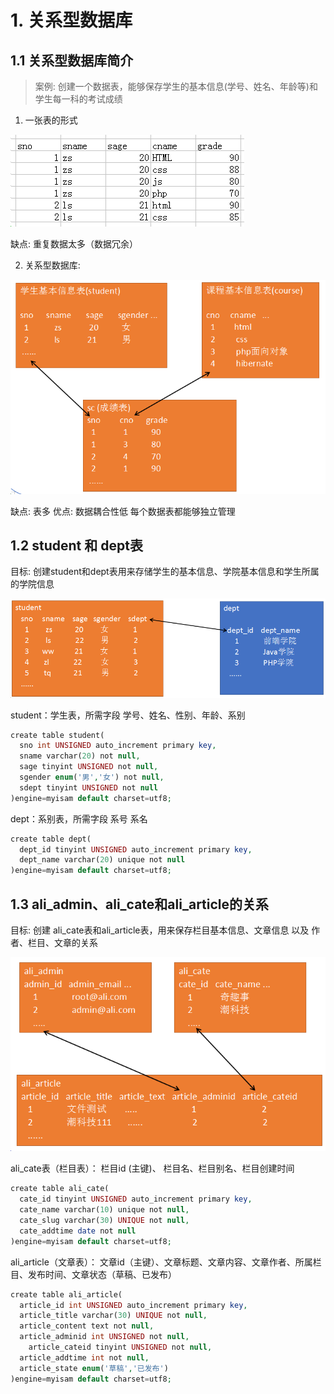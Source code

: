 
# 1. 关系型数据库

##   1.1 关系型数据库简介

> 案例: 创建一个数据表，能够保存学生的基本信息(学号、姓名、年龄等)和学生每一科的考试成绩

1)  一张表的形式

![img](../media/03.jpg) 

缺点: 重复数据太多（数据冗余）

 

2) 关系型数据库:

![1528187325051](../media/02.png)


缺点: 表多
优点:
   数据耦合性低
   每个数据表都能够独立管理

##   1.2 student 和 dept表   

 目标: 创建student和dept表用来存储学生的基本信息、学院基本信息和学生所属的学院信息

![1534172874473](../media/04.png)



   student：学生表，所需字段  学号、姓名、性别、年龄、系别

```php
create table student(
  sno int UNSIGNED auto_increment primary key,
  sname varchar(20) not null,
  sage tinyint UNSIGNED not null,
  sgender enum('男','女') not null,
  sdept tinyint UNSIGNED not null
)engine=myisam default charset=utf8;
```



   dept：系别表，所需字段  系号  系名

```php
create table dept(
  dept_id tinyint UNSIGNED auto_increment primary key,
  dept_name varchar(20) unique not null
)engine=myisam default charset=utf8;
```

##   1.3 ali_admin、ali_cate和ali_article的关系

   目标: 创建 ali_cate表和ali_article表，用来保存栏目基本信息、文章信息 以及 作者、栏目、文章的关系

![05](../media/05.png)



ali_cate表（栏目表）： 栏目id (主键)、 栏目名、栏目别名、栏目创建时间

```php
create table ali_cate(
  cate_id tinyint UNSIGNED auto_increment primary key,
  cate_name varchar(10) unique not null,
  cate_slug varchar(30) UNIQUE not null,
  cate_addtime date not null
)engine=myisam default charset=utf8;
```



ali_article（文章表）： 文章id（主键）、文章标题、文章内容、文章作者、所属栏目、发布时间、文章状态（草稿、已发布）

```php
create table ali_article(
  article_id int UNSIGNED auto_increment primary key,
  article_title varchar(30) UNIQUE not null,
  article_content text not null,
  article_adminid int UNSIGNED not null,
	article_cateid tinyint UNSIGNED not null,
  article_addtime int not null,
  article_state enum('草稿','已发布')
)engine=myisam default charset=utf8;
```
